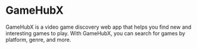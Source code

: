# GameHubX

GameHubX is a video game discovery web app that helps you find new and interesting games to play. With GameHubX, you can search for games by platform, genre, and more.
